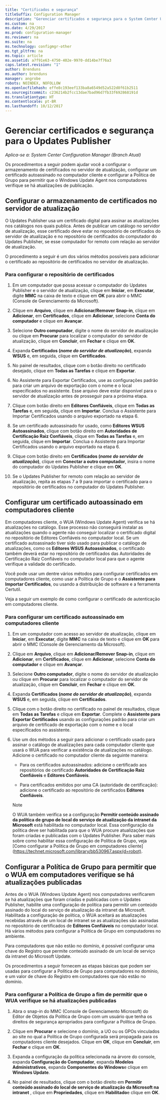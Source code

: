 ```yaml
---
title: "Certificados e segurança"
titleSuffix: Configuration Manager
description: "Gerenciar certificados e segurança para o System Center Updates Publisher"
ms.custom: na
ms.date: 4/29/2017
ms.prod: configuration-manager
ms.reviewer: na
ms.suite: na
ms.technology: configmgr-other
ms.tgt_pltfrm: na
ms.topic: article
ms.assetid: a7f91e63-4750-402e-9970-dd14be7f76a3
caps.latest.revision: "1"
author: Brenduns
ms.author: brenduns
manager: angrobe
robots: NOINDEX, NOFOLLOW
ms.openlocfilehash: effe8c193eef133ba8a6549d52a522d8f61b2511
ms.sourcegitcommit: c236214b2fcc13dae7bad96d7fb33f692868191d
ms.translationtype: HT
ms.contentlocale: pt-BR
ms.lasthandoff: 10/12/2017
---
```

# <a name="manage-certificates-and-security-for-updates-publisher"></a>Gerenciar certificados e segurança para o Updates Publisher

*Aplica-se a: System Center Configuration Manager (Branch Atual)*

Os procedimentos a seguir podem ajudar você a configurar o armazenamento de certificados no servidor de atualização, configurar um certificado autoassinado no computador cliente e configurar a Política de Grupo para permitir que o Windows Update Agent nos computadores verifique se há atualizações de publicação.

## <a name="configure-the-certificate-store-on-the-update-server"></a>Configurar o armazenamento de certificados no servidor de atualização
 O Updates Publisher usa um certificado digital para assinar as atualizações nos catálogos nos quais publica. Antes de publicar um catálogo no servidor de atualização, esse certificado deve estar no repositório de certificados do servidor de atualização e no repositório de certificados do computador do Updates Publisher, se esse computador for remoto com relação ao servidor de atualização.

O procedimento a seguir é um dos vários métodos possíveis para adicionar o certificado ao repositório de certificados no servidor de atualização.

### <a name="to-configure-the-certificate-store"></a>Para configurar o repositório de certificados
1.  Em um computador que possa acessar o computador do Updates Publisher e o servidor de atualização, clique em **Iniciar**, em **Executar**, digite **MMC** na caixa de texto e clique em **OK** para abrir o MMC (Console de Gerenciamento da Microsoft).

2.  Clique em **Arquivo**, clique em **Adicionar/Remover Snap-in**, clique em **Adicionar**, em **Certificados**, clique em **Adicionar**, selecione **Conta do computador** e clique em **Avançar**.

3.  Selecione **Outro computador**, digite o nome do servidor de atualização ou clique em **Procurar** para localizar o computador do servidor de atualização, clique em **Concluir**, em **Fechar** e clique em **OK**.

4.  Expanda **Certificados (*nome do servidor de atualização*)**, expanda **WSUS** e, em seguida, clique em **Certificados**.

5.  No painel de resultados, clique com o botão direito no certificado desejado, clique em **Todas as Tarefas** e clique em **Exportar**.

6.  No Assistente para Exportar Certificados, use as configurações padrão para criar um arquivo de exportação com o nome e o local especificados no assistente. Esse arquivo deve estar disponível para o servidor de atualização antes de prosseguir para a próxima etapa.

7.  Clique com botão direito em **Editores Confiáveis**, clique em **Todas as Tarefas** e, em seguida, clique em **Importar**. Conclua o Assistente para Importar Certificados usando o arquivo exportado na etapa 6.

8.  Se um certificado autoassinado for usado, como **Editores WSUS Autoassinados**, clique com botão direito em **Autoridades de Certificação Raiz Confiáveis**, clique em **Todas as Tarefas** e, em seguida, clique em **Importar**. Conclua o Assistente para Importar Certificados usando o arquivo exportado na etapa 6.

9.  Clique com botão direito em **Certificados (*nome do servidor de atualização*)**, clique em **Conectar a outro computador**, insira o nome do computador do Updates Publisher e clique em **OK**.

10. Se o Updates Publisher for remoto com relação ao servidor de atualização, repita as etapas 7 a 9 para importar o certificado para o repositório de certificados no computador do Updates Publisher.



## <a name="configure-a-self-signing-certificate-on-client-computers"></a>Configurar um certificado autoassinado em computadores cliente
Em computadores cliente, o WUA (Windows Update Agent) verifica se há atualizações no catálogo. Esse processo não conseguirá instalar as atualizações quando o agente não conseguir localizar o certificado digital no repositório de Editores Confiáveis no computador local. Se um certificado autoassinado tiver sido usado para publicar o catálogo de atualizações, como os **Editores WSUS Autoassinados**, o certificado também deverá estar no repositório de certificados das Autoridades de Certificação Raiz Confiáveis no computador local para que o agente verifique a validade do certificado.

Você pode usar um dentre vários métodos para configurar certificados em computadores cliente, como usar a Política de Grupo e o **Assistente para Importar Certificados**, ou usando a distribuição de software e a ferramenta Certutil.

Veja a seguir um exemplo de como configurar o certificado de autenticação em computadores cliente.

### <a name="to-configure-a-self-signing-certificate-on-client-computers"></a>Para configurar um certificado autoassinado em computadores cliente
1.  Em um computador com acesso ao servidor de atualização, clique em **Iniciar**, em **Executar**, digite **MMC** na caixa de texto e clique em **OK** para abrir o MMC (Console de Gerenciamento da Microsoft).

2.  Clique em **Arquivo**, clique em **Adicionar/Remover Snap-in**, clique em **Adicionar**, em **Certificados**, clique em **Adicionar**, selecione **Conta do computador** e clique em **Avançar**.

3.  Selecione **Outro computador**, digite o nome do servidor de atualização ou clique em **Procurar** para localizar o computador do servidor de atualização, clique em **Concluir**, em **Fechar** e clique em **OK**.

4.  Expanda **Certificados (*nome do servidor de atualização*)**, expanda **WSUS** e, em seguida, clique em **Certificados**.

5.  Clique com o botão direito no certificado no painel de resultados, clique em **Todas as Tarefas** e clique em **Exportar**. Complete o **Assistente para Exportar Certificados** usando as configurações padrão para criar um arquivo de certificado de exportação com o nome e o local especificados no assistente.

6.  Use um dos métodos a seguir para adicionar o certificado usado para assinar o catálogo de atualizações para cada computador cliente que usará o WUA para verificar a existência de atualizações no catálogo. Adicione o certificado no computador cliente da seguinte maneira:

    -   Para os certificados autoassinados: adicione o certificado aos repositórios de certificado **Autoridades de Certificação Raiz Confiáveis** e **Editores Confiáveis**.

    -   Para certificados emitidos por uma CA (autoridade de certificação): adicione o certificado ao repositório de certificados **Editores Confiáveis**.

    > [!NOTE]
    > O WUA também verifica se a configuração **Permitir conteúdo assinado da política de grupo de local do serviço de atualização da intranet da Microsoft** está habilitada no computador local. Essa configuração da política deve ser habilitada para que o WUA procure atualizações que foram criadas e publicadas com o Updates Publisher. Para saber mais sobre como habilitar essa configuração de Política de Grupo, veja [Como configurar a Política de Grupo em computadores cliente] (https://technet.microsoft.com/library/bb530967.aspx(d=robot).



## <a name="configuring-group-policy-to-allow-wua-on-computers-to-scan-for-published-updates"></a>Configurar a Política de Grupo para permitir que o WUA em computadores verifique se há atualizações publicadas
Antes de o WUA (Windows Update Agent) nos computadores verificarem se há atualizações que foram criadas e publicadas com o Updates Publisher, habilite uma configuração de política para permitir um conteúdo assinado do local do serviço de atualização da intranet da Microsoft. Habilitada a configuração de política, o WUA aceitará as atualizações recebidas através de um local de intranet se as atualizações são assinadas no repositório de certificados de **Editores Confiáveis** no computador local. Há vários métodos para configurar a Política de Grupo em computadores no ambiente.

Para computadores que não estão no domínio, é possível configurar uma chave do Registro que permite conteúdo assinado de um local de serviço da intranet do Microsoft Update.

Os procedimentos a seguir fornecem as etapas básicas que podem ser usadas para configurar a Política de Grupo para computadores no domínio, e um valor de chave do Registro em computadores que não estão no domínio.

### <a name="to-configure-group-policy-to-allow-wua-to-scan-for-published-updates"></a>Para configurar a Política de Grupo a fim de permitir que o WUA verifique se há atualizações publicadas
1.  Abra o snap-in do MMC (Console de Gerenciamento Microsoft) do Editor de Objetos da Política de Grupo com um usuário que tenha os direitos de segurança apropriados para configurar a Política de Grupo.

2.  Clique em **Procurar** e selecione o domínio, a UO ou os GPOs vinculados ao site no qual a Política de Grupo configurada será propagada para os computadores cliente desejados. Clique em **OK**, clique em **Concluir**, em **Fechar** e clique em **OK**.

3.  Expanda a configuração da política selecionada na árvore do console, expanda **Configuração do Computador**, expanda **Modelos Administrativos**, expanda **Componentes do Windows**e clique em **Windows Update**.

4.  No painel de resultados, clique com o botão direito em **Permitir conteúdo assinado do local de serviço de atualização da Microsoft na intranet** , clique em **Propriedades**, clique em **Habilitado**e clique em **OK**.
